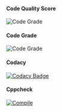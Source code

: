 #### Code Quality Score
 ![Code Grade](https://api.codiga.io/project/30230/score/svg) 
 #### Code Grade
  ![Code Grade](https://api.codiga.io/project/30230/status/svg) 
#### Codacy
 [![Codacy Badge](https://app.codacy.com/project/badge/Grade/2e5aac7e7b654f12b97276a04ac92d6c)](https://www.codacy.com/gh/hussain266/M-2_Embedded_Distance_Measurement/dashboard?utm_source=github.com&amp;utm_medium=referral&amp;utm_content=hussain266/M-2_Embedded_Distance_Measurement&amp;utm_campaign=Badge_Grade) 
#### Cppcheck
[![Compile](https://github.com/hussain266/M-2_Embedded_Distance_Measurement/actions/workflows/compile.yml/badge.svg)](https://github.com/hussain266/M-2_Embedded_Distance_Measurement/actions/workflows/compile.yml)
